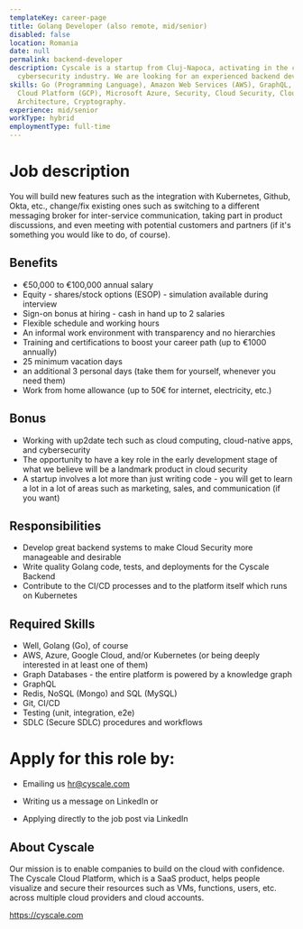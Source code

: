 ```yaml
---
templateKey: career-page
title: Golang Developer (also remote, mid/senior)
disabled: false
location: Romania
date: null
permalink: backend-developer
description: Cyscale is a startup from Cluj-Napoca, activating in the cloud
  cybersecurity industry. We are looking for an experienced backend developer.
skills: Go (Programming Language), Amazon Web Services (AWS), GraphQL, Google
  Cloud Platform (GCP), Microsoft Azure, Security, Cloud Security, Cloud-Native
  Architecture, Cryptography.
experience: mid/senior
workType: hybrid
employmentType: full-time
---
```


# Job description

You will build new features such as the integration with Kubernetes, Github, Okta, etc., change/fix existing ones such as switching to a different messaging broker for inter-service communication, taking part in product discussions, and even meeting with potential customers and partners (if it's something you would like to do, of course).

## Benefits

-   €50,000 to €100,000 annual salary
-   Equity - shares/stock options (ESOP) - simulation available during interview
-   Sign-on bonus at hiring - cash in hand up to 2 salaries
-   Flexible schedule and working hours
-   An informal work environment with transparency and no hierarchies
-   Training and certifications to boost your career path (up to €1000 annually)
-   25 minimum vacation days
-   an additional 3 personal days (take them for yourself, whenever you need them)
-   Work from home allowance (up to 50€ for internet, electricity, etc.)

## Bonus

-   Working with up2date tech such as cloud computing, cloud-native apps, and cybersecurity
-   The opportunity to have a key role in the early development stage of what we believe will be a landmark product in cloud security
-   A startup involves a lot more than just writing code - you will get to learn a lot in a lot of areas such as marketing, sales, and communication (if you want)

## Responsibilities

-   Develop great backend systems to make Cloud Security more manageable and desirable
- Write quality Golang code, tests, and deployments for the Cyscale Backend
- Contribute to the CI/CD processes and to the platform itself which runs on Kubernetes

## Required Skills

- Well, Golang (Go), of course
- AWS, Azure, Google Cloud, and/or Kubernetes (or being deeply interested in at least one of them)
- Graph Databases - the entire platform is powered by a knowledge graph
- GraphQL
- Redis, NoSQL (Mongo) and SQL (MySQL)
- Git, CI/CD
- Testing (unit, integration, e2e)
- SDLC (Secure SDLC) procedures and workflows

# Apply for this role by:

-   Emailing us [hr@cyscale.com](mailto:hr@cyscale.com)

-   Writing us a message on LinkedIn or

-   Applying directly to the job post via LinkedIn

## About Cyscale

Our mission is to enable companies to build on the cloud with confidence. The Cyscale Cloud Platform, which is a SaaS product, helps people visualize and secure their resources such as VMs, functions, users, etc. across multiple cloud providers and cloud accounts.

https://cyscale.com
